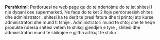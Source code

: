 **Pershkrimi**:
            Perdoruesi ne web page qe do te ndertojme do te jet shitesi i nje dyqani ose supermarketi. Ne faqe
            do te ket 2 lloje perdoruesish shites dhe administrator , shitesi ka te derjt te presi fatura dhe 
            ti printoj ato kurse administratori dhe mund ti fshije . Administratori mund te shtoj dhe te heqe 
            produkte ndersa shitesi vetem te shikoj gjendjen e tyre , shitesi dhe administratori mund te shikojne
            e gjitha artikujt te shitur . 
